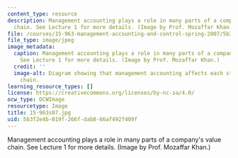 ```yaml
---
content_type: resource
description: Management accounting plays a role in many parts of a company's value
  chain. See Lecture 1 for more details. (Image by Prof. Mozaffar Khan.)
file: /courses/15-963-management-accounting-and-control-spring-2007/5b3f2e4b019f266fdab866af492f409f_15-963s07.jpg
file_type: image/jpeg
image_metadata:
  caption: Management accounting plays a role in many parts of a company's value chain.
    See Lecture 1 for more details. (Image by Prof. Mozaffar Khan.)
  credit: ''
  image-alt: Diagram showing that management accounting affects each step of a value
    chain.
learning_resource_types: []
license: https://creativecommons.org/licenses/by-nc-sa/4.0/
ocw_type: OCWImage
resourcetype: Image
title: 15-963s07.jpg
uid: 5b3f2e4b-019f-266f-dab8-66af492f409f
---
```

Management accounting plays a role in many parts of a company's value chain. See Lecture 1 for more details. (Image by Prof. Mozaffar Khan.)